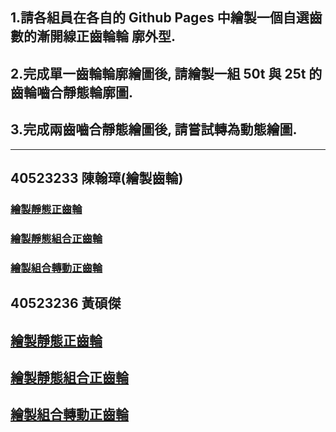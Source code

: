 ## 1.請各組員在各自的 Github Pages 中繪製一個自選齒數的漸開線正齒輪輪 廓外型.

## 2.完成單一齒輪輪廓繪圖後, 請繪製一組 50t 與 25t 的齒輪嚙合靜態輪廓圖.

## 3.完成兩齒嚙合靜態繪圖後, 請嘗試轉為動態繪圖.

---

## 40523233  陳翰璋\(繪製齒輪\)

### [繪製靜態正齒輪](https://s40523233.github.io/cd2018/blog/hui-zhi-jing-tai-zheng-chi-lun.html)

### [繪製靜態組合正齒輪](https://s40523233.github.io/cd2018/blog/hui-zhi-jing-tai-zu-he-zheng-chi-lun.html)

### [繪製組合轉動正齒輪](https://s40523233.github.io/cd2018/blog/hui-zhi-zu-he-zhuan-dong-zheng-chi-lun.html)

## 40523236 黃碩傑

## [繪製靜態正齒輪](https://s40523236.github.io/newcd2018/blog/hui-zhi-jing-tai-zheng-chi-lun.html)

## [繪製靜態組合正齒輪](https://s40523236.github.io/newcd2018/blog/hui-zhi-jing-tai-zu-he-zheng-chi-lun.html)

## [繪製組合轉動正齒輪](https://s40523236.github.io/newcd2018/blog/hui-zhi-zu-he-zhuan-dong-zheng-chi-lun.html)

## 

### 

### 



